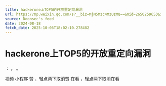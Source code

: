 ```yaml
---
title: hackerone上TOP5的开放重定向漏洞
url: https://mp.weixin.qq.com/s?__biz=MjM5Mzc4MzUzMQ==&mid=2650259653&idx=1&sn=5fa681968c3fcef089a7b58d304a9069
source: Doonsec's feed
date: 2024-08-18
fetch_date: 2025-10-06T18:02:10.278482
---
```


# hackerone上TOP5的开放重定向漏洞

：
，
。

视频
小程序
赞
，轻点两下取消赞
在看
，轻点两下取消在看